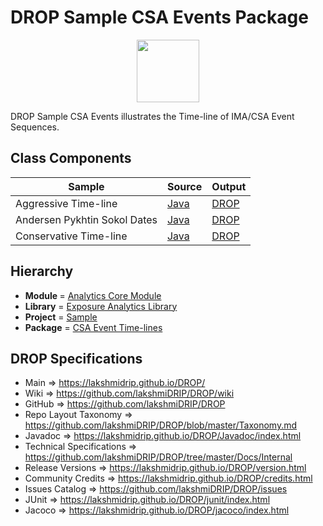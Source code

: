 # DROP Sample CSA Events Package

<p align="center"><img src="https://github.com/lakshmiDRIP/DROP/blob/master/DRIP_Logo.gif?raw=true" width="100"></p>

DROP Sample CSA Events illustrates the Time-line of IMA/CSA Event Sequences.


## Class Components

 |            Sample            | Source | Output |
 |------------------------------|--------|--------|
 | Aggressive Time-line         | [Java](https://github.com/lakshmiDRIP/DROP/tree/master/src/main/java/org/drip/sample/csaevents/AggressiveTimeline.java) | [DROP](https://github.com/lakshmiDRIP/DROP/blob/master/drop/org/drip/sample/csaevents/AggressiveTimeline.drop) |
 | Andersen Pykhtin Sokol Dates | [Java](https://github.com/lakshmiDRIP/DROP/tree/master/src/main/java/org/drip/sample/csaevents/AndersenPykhtinSokolDates.java) | [DROP](https://github.com/lakshmiDRIP/DROP/blob/master/drop/org/drip/sample/csaevents/AndersenPykhtinSokolDates.drop) |
 | Conservative Time-line       | [Java](https://github.com/lakshmiDRIP/DROP/tree/master/src/main/java/org/drip/sample/csaevents/ConservativeTimeline.java) | [DROP](https://github.com/lakshmiDRIP/DROP/blob/master/drop/org/drip/sample/csaevents/ConservativeTimeline.drop) |


## Hierarchy

 <ul>
	<li><b>Module </b> = <a href = "https://github.com/lakshmiDRIP/DROP/tree/master/AnalyticsCore.md">Analytics Core Module</a></li>
	<li><b>Library</b> = <a href = "https://github.com/lakshmiDRIP/DROP/tree/master/ExposureAnalyticsLibrary.md">Exposure Analytics Library</a></li>
	<li><b>Project</b> = <a href = "https://github.com/lakshmiDRIP/DROP/tree/master/src/main/java/org/drip/sample/README.md">Sample</a></li>
	<li><b>Package</b> = <a href = "https://github.com/lakshmiDRIP/DROP/tree/master/src/main/java/org/drip/sample/csaevents/README.md">CSA Event Time-lines</a></li>
 </ul>


## DROP Specifications

 * Main                     => https://lakshmidrip.github.io/DROP/
 * Wiki                     => https://github.com/lakshmiDRIP/DROP/wiki
 * GitHub                   => https://github.com/lakshmiDRIP/DROP
 * Repo Layout Taxonomy     => https://github.com/lakshmiDRIP/DROP/blob/master/Taxonomy.md
 * Javadoc                  => https://lakshmidrip.github.io/DROP/Javadoc/index.html
 * Technical Specifications => https://github.com/lakshmiDRIP/DROP/tree/master/Docs/Internal
 * Release Versions         => https://lakshmidrip.github.io/DROP/version.html
 * Community Credits        => https://lakshmidrip.github.io/DROP/credits.html
 * Issues Catalog           => https://github.com/lakshmiDRIP/DROP/issues
 * JUnit                    => https://lakshmidrip.github.io/DROP/junit/index.html
 * Jacoco                   => https://lakshmidrip.github.io/DROP/jacoco/index.html
